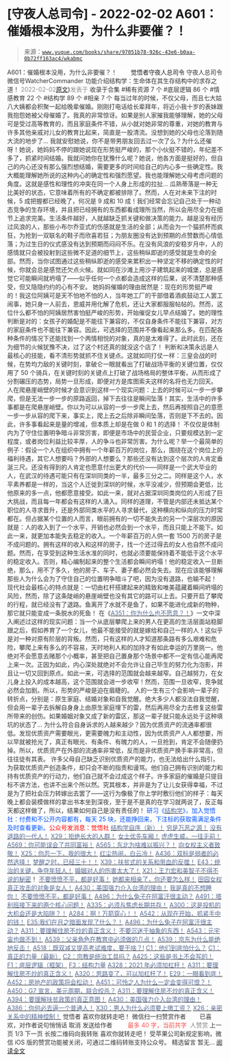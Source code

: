 # [守夜人总司令] - 2022-02-02 A601：催婚根本没用，为什么非要催？！

> 来源：[`www.yuque.com/books/share/97051b78-926c-43e6-b0aa-0b72ff163ac4/wkabmc`](https://www.yuque.com/books/share/97051b78-926c-43e6-b0aa-0b72ff163ac4/wkabmc)

<ne-p id="520f42f3293818f927861ebbd5b15da4_p_0" data-lake-id="520f42f3293818f927861ebbd5b15da4_p_0"><ne-text id="ueb50a036" style="color: rgb(51, 51, 51);">A601：催婚根本没用，为什么非要催？！</ne-text></ne-p> <ne-p id="26cec8bd60f3bef501359452440498bd" data-lake-id="26cec8bd60f3bef501359452440498bd"><ne-text id="ue6f4ef6a" ne-fontsize="12" style="color: rgb(255, 255, 255);">原创</ne-text><ne-text id="uc28f9d5f" ne-fontsize="14">觉悟者</ne-text><ne-text id="u7e5a775f" ne-fontsize="14">守夜人总司令</ne-text></ne-p> <ne-p id="1a98ce9bd88fecfaeec57837f0458ff8" data-lake-id="1a98ce9bd88fecfaeec57837f0458ff8"><ne-text id="u7629fc08" ne-fontsize="14" ne-bold="true" style="color: rgb(51, 51, 51);">守夜人总司令</ne-text></ne-p> <ne-p id="3b7c47431fd9520dd43f1091973a8a77" data-lake-id="3b7c47431fd9520dd43f1091973a8a77"><ne-text id="ucd6b33da" ne-fontsize="14" style="color: rgb(51, 51, 51);">微信号</ne-text><ne-text id="u7a7e5f31" ne-fontsize="14" style="color: rgb(51, 51, 51);">WatcherCommander</ne-text></ne-p> <ne-p id="c45ad44d0ef2acc80d115d03bf6ec8ff" data-lake-id="c45ad44d0ef2acc80d115d03bf6ec8ff"><ne-text id="ubf43e3b0" ne-fontsize="14" style="color: rgb(51, 51, 51);">功能介绍</ne-text><ne-text id="u501d0e7f" ne-fontsize="14" style="color: rgb(51, 51, 51);">结构学：生命体在其生存结构中的求存之道！</ne-text></ne-p> <ne-p id="7806493cd6dc6be2e07696bb7f3a45d2" data-lake-id="7806493cd6dc6be2e07696bb7f3a45d2"><ne-text id="u00577825" style="color: rgb(140, 140, 140);">2022-02-02</ne-text>[<ne-text id="uac989956" ne-fontsize="14">原文</ne-text>](https://mp.weixin.qq.com/s?__biz=MzAxNDk1NjI2Mw==&mid=2247487866&idx=1&sn=6a1c3e2453992baf125c920b9c027210&chksm=9b8a32f2acfdbbe4f5fb9f25b18ca027403cecc73c889a69768fe23bed8a844a81427b2b01af#rd))<ne-text id="ue9b0c617" ne-fontsize="14" style="color: rgb(140, 140, 140);">发表于</ne-text></ne-p> <ne-p id="fc351efa3c1ea1699fe4a9e2144ad8b2" data-lake-id="fc351efa3c1ea1699fe4a9e2144ad8b2"><ne-text id="u1c464888" style="color: rgb(51, 51, 51);">收录于合集</ne-text></ne-p> <ne-p id="9633d45deec94ce7ae46426c63a12fdf" data-lake-id="9633d45deec94ce7ae46426c63a12fdf"><ne-text id="u30b64c71" style="color: rgb(51, 51, 51);">#稀有资源 7 个</ne-text></ne-p> <ne-p id="7f168c03465ad464fc12bb30c39de505" data-lake-id="7f168c03465ad464fc12bb30c39de505"><ne-text id="u47be7ea3" style="color: rgb(51, 51, 51);">#底层逻辑 86 个</ne-text></ne-p> <ne-p id="a8c8f5c656e2e0e36f67ab8974ac7540" data-lake-id="a8c8f5c656e2e0e36f67ab8974ac7540"><ne-text id="ud6363101" style="color: rgb(51, 51, 51);">#情感教育 22 个</ne-text></ne-p> <ne-p id="cd3c736d9358a56da3755d4da4ad8f2d" data-lake-id="cd3c736d9358a56da3755d4da4ad8f2d"><ne-text id="u354a0b68" style="color: rgb(51, 51, 51);">#结构学 89 个</ne-text></ne-p> <ne-p id="af2a0ed084d6d0ca4a98f49795ea3a84" data-lake-id="af2a0ed084d6d0ca4a98f49795ea3a84"><ne-text id="uc4945639" style="color: rgb(51, 51, 51);">#相亲 7 个</ne-text></ne-p> <ne-p id="4add37bd2eb9e1bd38ec9e2039258a1e" data-lake-id="4add37bd2eb9e1bd38ec9e2039258a1e"><ne-text id="u61515a7b" style="color: rgb(51, 51, 51);">每当过年的时候，不仅父母，而且七大姑八大姨都会积聚一起给晚辈催婚。刚刚打电话给长辈拜年，将近小我十岁的表妹跟我抱怨她被父母催婚了。我真的非常惊讶。如果是别人家摧我能够理解，她的父母可是受过高等教育的，而且家庭条件不错，从小就对她非常的尊重，对她的教育与许多其他亲戚对儿女的教育比起来，简直是一股清流。没想到她的父母也沦落到随大流的地步了…</ne-text></ne-p> <ne-p id="34fe09900b45702e5337332cd10eb91d" data-lake-id="34fe09900b45702e5337332cd10eb91d"><ne-text id="ufa620ff8" style="color: rgb(51, 51, 51);">我就安慰她说，你不是带男朋友回去过一次了么？为什么还催呀！她说，她妈妈不停的跟她说现在形势挺严峻的，那个小伙挺不错的，年纪差不多了，抓紧时间结婚。我就问她你在犹豫什么呢？她说，他各方面是挺好的，但自己的内心还没有那么强烈想结婚，需要更多的时间给自己的内心多一些确定性。我大概能理解她所说的这种内心的确定性和强烈愿望。我也能理解她父母考虑问题的角度。这就是感性和理性的冲突在同一个人身上形成的拉扯…</ne-text></ne-p> <ne-p id="a7ab4bf2f92fb6d5ebc733a2f36ab66b" data-lake-id="a7ab4bf2f92fb6d5ebc733a2f36ab66b"><ne-text id="u206215d6" style="color: rgb(51, 51, 51);">瓜熟蒂落是一种无比美好的状态，它意味着所有的不确定都被排除了。然而，人在对未来下注的时候，5 成把握都已经晚了，何况是 9 成和 10 成！我们经常会忘记自己处于一种动态竞争的生存环境，并且把已经拥有的东西都看成理所当然，所以会用尽全力在细节上追求完美。生活条件越好，人就越缺乏抓关键和做决策的能力。越是没有经历过风浪的人，那些小布尔乔亚式的伤感就是生活的全部；从而会为一个猫抓杯而疯狂，为抢到一双联名的鞋子而欣喜若狂；为朋友圈没有达到预期的点赞数而心情低落；为过生日的仪式感没有达到预期而闷闷不乐。在没有风浪的安稳岁月中，人的感情就只会被投射到这些微不足道的细节上，这些稍纵即逝的感受就是生命的全部。然而，当你试图通过这些稍纵即逝的感受来累积出一种坚定不移的确定性的时候，你就会总是感觉还欠点火候。就如同在沙滩上用沙子建筑起来的城堡，总是感觉它可能瞬间就坍塌了——似乎任何一个点都会造成这样的后果，说不清楚那种感受，但又隐隐约约的心有不安。</ne-text></ne-p> <ne-p id="67449e9b89078519e1a0a135e9727d0b" data-lake-id="67449e9b89078519e1a0a135e9727d0b"><ne-text id="u6e94fda3" style="color: rgb(51, 51, 51);">她妈妈催婚的理由居然是：现在的形势挺严峻的！我这位阿姨可是天不怕地不怕的人，当年她工厂的干部借着酒疯鼓动工人罢工闹事，她只身一人前去，恩威并用化解了危机，还让大家都服服帖帖的。然而，这位什么都不怕的阿姨居然害怕挺严峻的形势，开始催促女儿早点结婚了。她的理性判断是对的：女孩子的婚配是不能往下兼容的，不仅自身条件不能往下兼容，对方的家庭条件也不能往下兼容。因此，可选择的范围并不像看起来那么多。在匹配各种条件的情况下还能找到一个两情相悦的对象，真的是太难得了。此时此刻，还在为细节的火候犹豫不决，过了这个村还真的就没这个店了！</ne-text></ne-p> <ne-p id="4dcce195b040f5e5d7bd7206acf1f879" data-lake-id="4dcce195b040f5e5d7bd7206acf1f879"><ne-text id="u612b4bec" style="color: rgb(51, 51, 51);">判断和决策永远是人最核心的技能，看不清形势就抓不住关键点。这就如同打仗一样：三皇会战的时候，在势均力敌的关键时刻，拿破仑一眼就看出了打破战场平衡的关键位置，仅仅用了 50 个骑兵，在关键时刻的关键点上打破了战场格局的整体平衡，从而形成了分割碾压的态势，局势一旦形成，即便对方是库图索夫这样的名将也无力回天。</ne-text></ne-p> <ne-p id="8b9894a1bd3c8ca4a059943e62634441" data-lake-id="8b9894a1bd3c8ca4a059943e62634441"><ne-text id="ude8137b4" style="color: rgb(51, 51, 51);">人在爬悬崖峭壁的时候才会意识到这样一个现实问题：上去的时候可以一步一步攀爬，但是无法一步一步的原路返回，掉下去往往是瞬间坠落！其实，生活中的许多事都是在爬悬崖峭壁。你以为可以从容的一步一步爬上去，然后再按照自己的意愿一步一步从容的爬下来，事实上，爬上去之后除非瞬间坠落，否则是下不去的。因此，许多事看起来是量的增减，但本质上却是在做 0 和 1 的选择！</ne-text></ne-p> <ne-p id="2e930a24b42873e21c6e793bd8ce8e06" data-lake-id="2e930a24b42873e21c6e793bd8ce8e06"><ne-text id="uf307b452" style="color: rgb(51, 51, 51);">不仅仅是体制内为了守住位置明争暗斗非常厉害，即便是市场中的民营企业，只要规模达到一定程度，或者岗位利益比较丰厚，人的争斗也非常厉害。为什么呢？举一个最简单的例子：假设一个人在组织中拥有一个年薪百万的岗位，那么，围绕在这个岗位上的福利待遇，其它人想要吗？外部的人想要么？那些还没有达到这个层次的人肯定垂涎三尺。还没有得到的人肯定也愿意付出更大的代价——同样是一个武大毕业的人，在武汉的待遇可能只有在深圳同类的一半，最多三分之二。同样是这个人，水平素养都是一样的，当这个人迁徙到深圳的时候，水平没减少，但预期会更低，比他原来的多一点，他都愿意接受。如此一来，就对占据深圳同类岗位的人形成了巨大挑战，而且每一年都会有这样的人涌入。同样的道理，不管是内部还未抵达某个职位的人寻求晋升，还是外部同类水平的人寻求替代，这种横向和纵向的压力时常都在。但占据某个位置的人而言，眼前拥有的一切不能失去的另一个深层次的原因就是：人的收入到了一个水平，开销也必然会到一个水平，而且只能上不能下。如此一来，就更加本能失去稳定的收入。一个年薪百万的人供一套 1500 万的房子是不成问题的。拥有这样的收入和这样的房子，找一个还过得去的女人也自然不成问题。然而，在享受到这种生活水准的同时，也就必须要能保持着不能低于这个水平的稳定收入。否则，精心编制起来的整个生活都会瞬间坍塌！他的稳定收入一旦断绝，那么，用不了多久，他的房子、车子、妻子都必然会失去。现在应该能够理解那些人为什么会为了守住自己的位置明争暗斗了吧，因为没有退路，也输不起！</ne-text></ne-p> <ne-p id="63c8128982daf675e2f21ceadcece2b0" data-lake-id="63c8128982daf675e2f21ceadcece2b0"><ne-text id="u66351c8e" style="color: rgb(51, 51, 51);">现代社会最核心的特点就是：一切由杠杆搭建起来的精致和唯美蕴藏着瞬间坍塌的风险，然而，除了这条陡峭的悬崖峭壁也没有其它的路可以上去。只要开启了攀爬的行程，就已经没有了退路。鱼离开了水就不是鱼了，如果不能进化成新的物种，那它就只能变成一条脱水的死鱼！</ne-text> <ne-text id="u8b26beb7" style="color: rgb(51, 51, 51);">在《</ne-text>[<ne-text id="u3c2d321e" style="color: rgb(87, 107, 149);">A351：你为什么也不愿意？！</ne-text>](http://mp.weixin.qq.com/s?__biz=MzIzMDYwOTM0Mg==&mid=2247485242&idx=1&sn=f4a01a5936322120b0b158f225bc78de&chksm=e8b19febdfc616fd2eb1558a3b7c748ecc497a3af00aec5b5c5ca8042cc52eb7d0af7befa399&scene=21#wechat_redirect)<ne-text id="u15971e24" style="color: rgb(51, 51, 51);">》一文中深入阐述过这样的现实问题：当一个从底层攀爬上来的男人在更高的生活层面站稳脚跟之后，假如养育了一个女儿，他最不能接受的就是嫁给和自己一样的人！这似乎是对一种对原有阶层的背叛。然而，只有这样的人才知道那条路有多么艰难和危险，攀爬上来有多么的不容易，天时地利人和的加持才有如此幸运的万里挑一。他绝对不会愿意去赌那个小概率，甚至把自己置身那个场景中都不一定有信心能再爬上来一次。正因为如此，内心深处就绝对不会允许让自己毕生的努力化为泡影，并且让一切又回到原点。如此一来，可选择的范围就会越来越窄。自己越努力，在女儿身上投入的成本越高，这个范围就会进一步收窄！然而，范围一旦收窄，竞争就必然会加剧。所以，形势的严峻是迫在眉睫的。</ne-text></ne-p> <ne-p id="99e261256d90958d9001ac75d2b740cd" data-lake-id="99e261256d90958d9001ac75d2b740cd"><ne-text id="u965bc47e" style="color: rgb(51, 51, 51);">人的一生有三个会影响一辈子的转折点，分别是：原生家庭、结婚对象和自我觉醒。绝大多少人都没法自我觉醒，但会用一辈子去拆解自身身上由原生家庭埋下的雷，然后再用尽全力去修复这些雷所带来的创伤。如果婚姻对象又成了新的雷区，那这一辈子就只能永远处于这种填坑的状态了…</ne-text></ne-p> <ne-p id="e3333c106041d0ddb70a6aee13143853" data-lake-id="e3333c106041d0ddb70a6aee13143853"><ne-text id="ue3eed283" style="color: rgb(51, 51, 51);">为什么符合自身诉求的人越来越少？因为优质资产的流通率都很低。发现优质资产需要眼光，更需要魄力和主动性，因为优质资产人人都想要，所以早就被抢光了，真正有眼光、有条件、有魄力的人，一旦抢到，肯定不会随便扔掉。所以，优质资产在外部的流通率非常低，反而是非优质资产换手率非常高，但往往徒有其表。</ne-text></ne-p> <ne-p id="98be908982af9f08668e5c558c934a87" data-lake-id="98be908982af9f08668e5c558c934a87"><ne-text id="uf47ff16a" style="color: rgb(51, 51, 51);">许多父母自己缺乏识别优质资产的能力，也无法给出什么指引，为获取优质资产创造条件，却只会不断的指责和谩骂。他们自己拥有识别的能力和持有优质资产的行动力，他们自己就不会过成这个样子。许多家庭的催婚是只提目标不讲方法，也讲不出来个所以然。究其根本，并非是为了让儿女获得幸福，不过是为了把社会压力转嫁出去罢了——这行为像极了你上学时敷衍他们的样子：每天晚上都会装模做样的拿出书本坐到深夜，至于是不是真的在学习就两说了，反正每天都这样做了，所以，结果如何自己是没有责任的！</ne-text></ne-p> <ne-p id="418feb4fef8c7902cf5e7f4ea1cb7ebb" data-lake-id="418feb4fef8c7902cf5e7f4ea1cb7ebb"><ne-text id="u0c370473" ne-bold="true" style="color: rgb(0, 82, 255);">研习《</ne-text>[<ne-text id="uf34053bb" ne-bold="true" style="color: rgb(87, 107, 149);">结构学</ne-text>](https://mp.weixin.qq.com/mp/appmsgalbum?action=getalbum&album_id=1318317199878225920&__biz=MzAxNDk1NjI2Mw==#wechat_redirect)<ne-text id="ua22ab101" ne-bold="true" style="color: rgb(0, 82, 255);">》，加入觉悟社：付费和不公开内容都有，每天 25 块，还能挣回来，下注标的获取需满足条件及时查看更新。</ne-text><ne-text id="u055d9dce" ne-bold="true" style="color: rgb(255, 0, 0);">公众号发消息：觉悟社</ne-text></ne-p>  <ne-p id="ccea2122b1c858de53d016fff147b0c7" data-lake-id="ccea2122b1c858de53d016fff147b0c7"><ne-card data-card-name="image" data-card-type="inline" id="EFRFX" data-event-boundary="card" style="color: rgb(51, 51, 51);"><ne-p id="02067fce3aacda4fb580eba44eab618e" data-lake-id="02067fce3aacda4fb580eba44eab618e">[<ne-text id="u92202785" ne-bold="true" style="color: rgb(87, 107, 149);">结构学自序（新）！</ne-text>](http://mp.weixin.qq.com/s?__biz=MzIzMDYwOTM0Mg==&mid=2247485283&idx=1&sn=aa2b8554b8e5040f8f959636feaa06a3&chksm=e8b19fb2dfc616a430aa381b8da0815311244e694a69809cd92d0602ac34cfe5f1f419b3745e&scene=21#wechat_redirect)</ne-p> <ne-p id="47d5b349bef86bd2f569c115247315b4" data-lake-id="47d5b349bef86bd2f569c115247315b4">[<ne-text id="u2778b143" style="color: rgb(87, 107, 149);">穷是万恶之源！</ne-text>](http://mp.weixin.qq.com/s?__biz=MzAxNDk1NjI2Mw==&mid=2247483823&idx=1&sn=e54ebe9891b302dc0bf1815c76ccf8b7&chksm=9b8a2227acfdab31a05e273addd9159d4b8263d58d3c58bf214841c8189157519719c3427306&scene=21#wechat_redirect)</ne-p> <ne-p id="22573def188bad43ee7da124f605e5a4" data-lake-id="22573def188bad43ee7da124f605e5a4">[<ne-text id="u5d1dd044" style="color: rgb(87, 107, 149);">没有退路的一代人！</ne-text>](http://mp.weixin.qq.com/s?__biz=MzAxNDk1NjI2Mw==&mid=2247486533&idx=1&sn=a0d5cce0656aad467148e0642eb85a00&chksm=9b8a2fcdacfda6db79857186e953a089baf1fb678b2b071cf101c5a26e7fb9768474c94243ca&scene=21#wechat_redirect)</ne-p> <ne-p id="21767c3a645281532bc824ac7e0e4e04" data-lake-id="21767c3a645281532bc824ac7e0e4e04">[<ne-text id="uf2294c35" style="color: rgb(87, 107, 149);">X29：拒绝长大的人群！</ne-text>](http://mp.weixin.qq.com/s?__biz=MzAxNDk1NjI2Mw==&mid=2247487734&idx=1&sn=406322eea52d5ed24ebaf979fdf714c1&chksm=9b8a337eacfdba688c7e6a511a417ec4d9a03b13d1bdb5c91e6ef37e9a7b747460354e0b0e8e&scene=21#wechat_redirect)</ne-p> <ne-p id="22d9d8acc5ce96b3b96debf7df059fcc" data-lake-id="22d9d8acc5ce96b3b96debf7df059fcc">[<ne-text id="uc258844c" style="color: rgb(87, 107, 149);">女士优先车厢！</ne-text>](http://mp.weixin.qq.com/s?__biz=MzAxNDk1NjI2Mw==&mid=2247487729&idx=1&sn=eb26eb14541fcabb690d3ad4556d6ac0&chksm=9b8a3379acfdba6f1fb9bf4c1884dea0da63edaa02a088ce8bb554aa9b1cf845897e7a22f6fd&scene=21#wechat_redirect)</ne-p> <ne-p id="1c77fd6b15a95ca81a68b7e8a302a7a6" data-lake-id="1c77fd6b15a95ca81a68b7e8a302a7a6">[<ne-text id="u23d295d6" ne-bold="true" style="color: rgb(87, 107, 149);">虎虎生威，一往无前！</ne-text>](http://mp.weixin.qq.com/s?__biz=MzAxNDk1NjI2Mw==&mid=2247487858&idx=1&sn=6862cb3e132aa93f39cc82d8b2f057ec&chksm=9b8a32faacfdbbec4da4b04f8bd35060221b5a3ccda573b8fe87a95f31b3554ea09e305ae324&scene=21#wechat_redirect)</ne-p> <ne-p id="9769d10081959d89c117eab95d02ab68" data-lake-id="9769d10081959d89c117eab95d02ab68">[<ne-text id="ue01cffb1" ne-bold="true" style="color: rgb(87, 107, 149);">A569：你可能误会了共同富裕！</ne-text>](http://mp.weixin.qq.com/s?__biz=MzIzMDYwOTM0Mg==&mid=2247486940&idx=1&sn=e230b91e4e73b72527d74ee0d87638b0&chksm=e8b1950ddfc61c1b08d3436011ba79f030129637591f89a1789805b56199e8fdad0c1a9fcabf&scene=21#wechat_redirect)</ne-p> <ne-p id="a6056aa604390d3238d9e21554ba1ef7" data-lake-id="a6056aa604390d3238d9e21554ba1ef7">[<ne-text id="ue8a80380" style="color: rgb(87, 107, 149);">A565：东北为啥难以振兴？！</ne-text>](http://mp.weixin.qq.com/s?__biz=MzAxNDk1NjI2Mw==&mid=2247487834&idx=1&sn=15ef2b4f3f81c4a67f5bc0256f5cb776&chksm=9b8a32d2acfdbbc4cd9c76535f994c4bb53ad6b3e74f367231b7e7465a88541ec7bb77237c42&scene=21#wechat_redirect)</ne-p> <ne-p id="0a1121afdf8c80f98efdc74a063634d0" data-lake-id="0a1121afdf8c80f98efdc74a063634d0">[<ne-text id="u5147ed10" style="color: rgb(87, 107, 149);">向女权主义者致敬！</ne-text>](http://mp.weixin.qq.com/s?__biz=MzIzMDYwOTM0Mg==&mid=2247485914&idx=1&sn=cb260e0cec6b1e24661013278d412581&chksm=e8b1910bdfc6181d9f5f293493e2505dcec25647d0521d5ec62f92be5e32c04d0927583b6eb1&scene=21#wechat_redirect)</ne-p> <ne-p id="b151e16faed82e58487493267b6a2fb6" data-lake-id="b151e16faed82e58487493267b6a2fb6">[<ne-text id="uff550e15" ne-bold="true" style="color: rgb(87, 107, 149);">X25：你忍一下，我的很大！</ne-text>](http://mp.weixin.qq.com/s?__biz=MzAxNDk1NjI2Mw==&mid=2247487691&idx=1&sn=25bf18fb0375ec81c4b02f06b4829131&chksm=9b8a3343acfdba55113abce1ada59a203e08f7fee28d62767bfede2ce6e1bf3ace451af06adf&scene=21#wechat_redirect)</ne-p> <ne-p id="edcfb6cb79def94791dd0a286b72ba69" data-lake-id="edcfb6cb79def94791dd0a286b72ba69">[<ne-text id="u1c8da9db" ne-bold="true" style="color: rgb(87, 107, 149);">红尘热闹，白云冷！</ne-text>](http://mp.weixin.qq.com/s?__biz=MzAxNDk1NjI2Mw==&mid=2247486913&idx=1&sn=6b387c24eb6d5e30ed150e13eded77a1&chksm=9b8a2e49acfda75fdfcfe0a7770792cdd85568a9ecb1bd9b67508b29df853aaba08bf27356d5&scene=21#wechat_redirect)</ne-p> <ne-p id="b6b91115a6e677d8b74180c82a4d97c3" data-lake-id="b6b91115a6e677d8b74180c82a4d97c3">[<ne-text id="ud4d796a0" ne-bold="true" style="color: rgb(87, 107, 149);">A436：双标是弱者的必然选择！</ne-text>](http://mp.weixin.qq.com/s?__biz=MzIzMDYwOTM0Mg==&mid=2247485909&idx=1&sn=c64a96a6f11c7ff756ce005441035200&chksm=e8b19104dfc61812546950789d22fe83ba04b34c72337fb6dc6041ec4dfa6c2c9ec3005f80c5&scene=21#wechat_redirect)</ne-p> <ne-p id="a99e2de24ba064ecca5ffaa0dce1c1a7" data-lake-id="a99e2de24ba064ecca5ffaa0dce1c1a7">[<ne-text id="u6a36dceb" ne-bold="true" style="color: rgb(87, 107, 149);">梦醒之时，已经三十！</ne-text>](http://mp.weixin.qq.com/s?__biz=MzIzMDYwOTM0Mg==&mid=2247484378&idx=1&sn=e3a058584a13d7a5267315113964280d&chksm=e8b19b0bdfc6121df4af4b77d2d826fd0f4132ccfdee48132ce8cf86eb1ba45b898be83d1dc7&scene=21#wechat_redirect)[<ne-text id="u4c81e18a" style="color: rgb(87, 107, 149);">！</ne-text>](http://mp.weixin.qq.com/s?__biz=MzAxNDk1NjI2Mw==&mid=2247486952&idx=1&sn=698aec6916d2eca5e758c25c4c634346&chksm=9b8a2e60acfda776b80a4f2f0d5c2fe4921fc821cdf029fa9d2fdc52fd708fc5a0b980d5d3d0&scene=21#wechat_redirect)</ne-p> <ne-p id="1588b9edf1ea6b632edf9a40293efdc5" data-lake-id="1588b9edf1ea6b632edf9a40293efdc5">[<ne-text id="ub39e1867" style="color: rgb(87, 107, 149);">X39：扶贫式的关系和带血的反噬！</ne-text>](http://mp.weixin.qq.com/s?__biz=MzAxNDk1NjI2Mw==&mid=2247487823&idx=1&sn=2add0df28f12101176ece7bbdd18f01b&chksm=9b8a32c7acfdbbd1c06dcbfe21683ef82c6770a1ca7f1035833f7a6683dba546fced92103560&scene=21#wechat_redirect)</ne-p> <ne-p id="291b444f14390df8bfea719e44898c54" data-lake-id="291b444f14390df8bfea719e44898c54">[<ne-text id="u29f73128" style="color: rgb(87, 107, 149);">E43：统治的关键，争夺年轻人！</ne-text>](http://mp.weixin.qq.com/s?__biz=MzAxNDk1NjI2Mw==&mid=2247487815&idx=1&sn=84f963d6fb37f4f4ae70bb92b60488ae&chksm=9b8a32cfacfdbbd9aeb7089e2d38899684a97159afe1b1f220e3ca472cc321442bf52e5606dd&scene=21#wechat_redirect)</ne-p> <ne-p id="95c7e9c0ce676e0f738c8ce00863f916" data-lake-id="95c7e9c0ce676e0f738c8ce00863f916">[<ne-text id="u2ad27bfd" style="color: rgb(87, 107, 149);">婚姻对人的伤害太大了！</ne-text>](http://mp.weixin.qq.com/s?__biz=MzAxNDk1NjI2Mw==&mid=2247487796&idx=1&sn=d28ec342a60e8f8e74c96b548770eb7d&chksm=9b8a32bcacfdbbaaa3c33780116e1353dadb8f5bcdc93ce019a77554980c845e8319c4f432b4&scene=21#wechat_redirect)</ne-p> <ne-p id="8c94889bae9fbe97bcb858cdf32e6984" data-lake-id="8c94889bae9fbe97bcb858cdf32e6984">[<ne-text id="u9913dc88" style="color: rgb(87, 107, 149);">X21：王力宏和美智子不得不说的秘密</ne-text>](http://mp.weixin.qq.com/s?__biz=MzAxNDk1NjI2Mw==&mid=2247487666&idx=1&sn=433b7a0997c277c09f3605796de5551e&chksm=9b8a333aacfdba2c584b5a5d0dacbd731be4e8789e0f949f8b2ea15507f108b465eb9e3ceafb&scene=21#wechat_redirect)<ne-text id="u39232403" style="color: rgb(51, 51, 51);">！</ne-text></ne-p> <ne-p id="732b430fdca11f8fac204bb9a13d3dbc" data-lake-id="732b430fdca11f8fac204bb9a13d3dbc">[<ne-text id="u9a373245" ne-bold="true" style="color: rgb(87, 107, 149);">不要愤愤不平，都是好事！</ne-text>](http://mp.weixin.qq.com/s?__biz=MzAxNDk1NjI2Mw==&mid=2247487130&idx=1&sn=b21138d85455f5692aaf039038c78342&chksm=9b8a2d12acfda404a2b67fe4d446ee0f2805ad64a8b8004902934600fd731191e140df6ac19a&scene=21#wechat_redirect)</ne-p> <ne-p id="733554215613927c59591e94e5af2c96" data-lake-id="733554215613927c59591e94e5af2c96">[<ne-text id="u6727c02b" ne-bold="true" style="color: rgb(87, 107, 149);">她都来相亲了，你还要怎么样！</ne-text>](http://mp.weixin.qq.com/s?__biz=MzAxNDk1NjI2Mw==&mid=2247486952&idx=1&sn=698aec6916d2eca5e758c25c4c634346&chksm=9b8a2e60acfda776b80a4f2f0d5c2fe4921fc821cdf029fa9d2fdc52fd708fc5a0b980d5d3d0&scene=21#wechat_redirect)</ne-p> <ne-p id="7922265c50874d80a4ab1cfaead2c72e" data-lake-id="7922265c50874d80a4ab1cfaead2c72e">[<ne-text id="u209568b9" ne-bold="true" style="color: rgb(87, 107, 149);">田园女权真正攻击的对象是女人！</ne-text>](http://mp.weixin.qq.com/s?__biz=MzIzMDYwOTM0Mg==&mid=2247486412&idx=1&sn=5dd3e8b2a759838d739e6d61ebab2eab&chksm=e8b1931ddfc61a0bf6f81cd2a9a9232ea8ce86528a8eea66c6635180e8678b819ebb38b4cb86&scene=21#wechat_redirect)</ne-p> <ne-p id="26c1c53ba641dba60891aca443c88d7b" data-lake-id="26c1c53ba641dba60891aca443c88d7b">[<ne-text id="uaedc92db" ne-bold="true" style="color: rgb(87, 107, 149);">A430：美国强力介入台湾的理由！</ne-text>](http://mp.weixin.qq.com/s?__biz=MzIzMDYwOTM0Mg==&mid=2247486587&idx=1&sn=e14d4403bb13c441596f09add1b5f27c&chksm=e8b194aadfc61dbcab0c1d70249910161f8c77b0163ac8278dfe5c2f817d2bb2a3ac3e7ddf89&scene=21#wechat_redirect)</ne-p> <ne-p id="eb66cac8ee5084353f32fcecc6240ca9" data-lake-id="eb66cac8ee5084353f32fcecc6240ca9">[<ne-text id="u790387d9" style="color: rgb(87, 107, 149);">我是真的不想睡你！</ne-text>](http://mp.weixin.qq.com/s?__biz=MzAxNDk1NjI2Mw==&mid=2247487023&idx=1&sn=66d63e9f199deee86afff0f76a959c91&chksm=9b8a2da7acfda4b17ebf27c87c446049d0b8c557303b850a69ac971d8cdfcc91e41c0e6d3fcb&scene=21#wechat_redirect)</ne-p> <ne-p id="2214fad6c27ffe6596c58546c6ace351" data-lake-id="2214fad6c27ffe6596c58546c6ace351">[<ne-text id="uaf2e18b1" style="color: rgb(87, 107, 149);">不要愤愤不平，都是好事！</ne-text>](http://mp.weixin.qq.com/s?__biz=MzAxNDk1NjI2Mw==&mid=2247487130&idx=1&sn=b21138d85455f5692aaf039038c78342&chksm=9b8a2d12acfda404a2b67fe4d446ee0f2805ad64a8b8004902934600fd731191e140df6ac19a&scene=21#wechat_redirect)</ne-p> <ne-p id="64f66ad90bb2453a7296f9816bdd5e0c" data-lake-id="64f66ad90bb2453a7296f9816bdd5e0c">[<ne-text id="uc60b4df9" ne-bold="true" style="color: rgb(87, 107, 149);">A496：为什么兔子在阿富汗很主动？</ne-text>](http://mp.weixin.qq.com/s?__biz=MzIzMDYwOTM0Mg==&mid=2247486278&idx=1&sn=40d09857088bebd3c70bec1c7a500f06&chksm=e8b19397dfc61a810125242c8e395330f934390eb50bd54053ecd3f31ddc91de4e429c0f693a&scene=21#wechat_redirect)</ne-p> <ne-p id="43be3e1298b3ac2852a4e312cc2007a1" data-lake-id="43be3e1298b3ac2852a4e312cc2007a1">[<ne-text id="u4708eff6" ne-bold="true" style="color: rgb(87, 107, 149);">A491：塔利班接下来的两个核心问题！</ne-text>](http://mp.weixin.qq.com/s?__biz=MzAxNDk1NjI2Mw==&mid=2247487097&idx=1&sn=fd7abf4ba489928b7b810d20cbec7dc9&chksm=9b8a2df1acfda4e7ce05f7c03df131e9d266d960945c436b89b871744b21cc352bf3cb668486&scene=21#wechat_redirect)</ne-p> <ne-p id="38d6c3d6a53326ea23113bfb48362470" data-lake-id="38d6c3d6a53326ea23113bfb48362470">[<ne-text id="u41291c49" ne-bold="true" style="color: rgb(87, 107, 149);">A335：必须与焦虑长期共存！</ne-text>](http://mp.weixin.qq.com/s?__biz=MzIzMDYwOTM0Mg==&mid=2247485165&idx=1&sn=f3f0957c63fa549b288f00c8b117162e&chksm=e8b19e3cdfc6172a188000afd2b522144a04ba774169824cad2067d93b5365537ff0644f6b9f&scene=21#wechat_redirect)</ne-p> <ne-p id="a2f09307ae8c30f4ef8129ff97363afe" data-lake-id="a2f09307ae8c30f4ef8129ff97363afe">[<ne-text id="u8bc492de" ne-bold="true" style="color: rgb(87, 107, 149);">A300：这是投机的大机会还是大陷阱？！</ne-text>](http://mp.weixin.qq.com/s?__biz=MzIzMDYwOTM0Mg==&mid=2247484882&idx=1&sn=b103029f41e3aede94e1a45d035cd9ac&chksm=e8b19d03dfc614153863f37ca3f9204b451e2c02ad5ca8680c120e2458e628e5329c76b2d42c&scene=21#wechat_redirect)</ne-p> <ne-p id="1fa979ae538f3b7c175fbd05e348c4d6" data-lake-id="1fa979ae538f3b7c175fbd05e348c4d6">[<ne-text id="u79d5f175" ne-bold="true" style="color: rgb(87, 107, 149);">A284：啊！万箭穿心！！</ne-text>](http://mp.weixin.qq.com/s?__biz=MzIzMDYwOTM0Mg==&mid=2247484966&idx=1&sn=a814f2c1b14425d45f9921f7c08bcec5&chksm=e8b19ef7dfc617e131146f6675328e5088faaae0daa64da92af48b28c8cf19aedceb7a43e40b&scene=21#wechat_redirect)</ne-p> <ne-p id="eb9ea240a23d23370013d9c249cfa802" data-lake-id="eb9ea240a23d23370013d9c249cfa802">[<ne-text id="u37c983c6" ne-bold="true" style="color: rgb(87, 107, 149);">A542：从现在开始，抓紧手中的钱！</ne-text>](http://mp.weixin.qq.com/s?__biz=MzIzMDYwOTM0Mg==&mid=2247486640&idx=1&sn=a96afa7d2b698e33240735ea8d7671f7&chksm=e8b19461dfc61d77a4afce11ecc7558b8d7ff5d495a78bcb609e3eed5c70bcbed5f3d6a66023&scene=21#wechat_redirect)</ne-p> <ne-p id="2a944cf13da921540d8021c8672f380a" data-lake-id="2a944cf13da921540d8021c8672f380a">[<ne-text id="u120d6e9b" ne-bold="true" style="color: rgb(87, 107, 149);">E35:我们在月之暗面发现了什么？！</ne-text>](http://mp.weixin.qq.com/s?__biz=MzIzMDYwOTM0Mg==&mid=2247486632&idx=1&sn=170aeff87eb36dce354c8b2437f4b27f&chksm=e8b19479dfc61d6f08e6492954a528f20387fe2fa925747cf2b504d2bc69084f24495e972e41&scene=21#wechat_redirect)</ne-p> <ne-p id="7af609eabb2f72e4ac4f2d5ba79b5d11" data-lake-id="7af609eabb2f72e4ac4f2d5ba79b5d11">[<ne-text id="u9e5c2735" ne-bold="true" style="color: rgb(87, 107, 149);">A496：为什么兔子在阿富汗很主动？</ne-text>](http://mp.weixin.qq.com/s?__biz=MzIzMDYwOTM0Mg==&mid=2247486278&idx=1&sn=40d09857088bebd3c70bec1c7a500f06&chksm=e8b19397dfc61a810125242c8e395330f934390eb50bd54053ecd3f31ddc91de4e429c0f693a&scene=21#wechat_redirect)</ne-p> <ne-p id="9da94b483a709d6150dfabe6d95dd43d" data-lake-id="9da94b483a709d6150dfabe6d95dd43d">[<ne-text id="uc6bff67a" ne-bold="true" style="color: rgb(87, 107, 149);">A311：要理解住房不炒的真正含义！</ne-text>](http://mp.weixin.qq.com/s?__biz=MzIzMDYwOTM0Mg==&mid=2247484959&idx=1&sn=090583ec50bfd9febec1de463c2672f6&chksm=e8b19ecedfc617d8629080f6745c8de013cfe875de26eef6767b2d5c10782650223ed15f807b&scene=21#wechat_redirect)</ne-p> <ne-p id="e25bbea05e013428056569e5efa88e4d" data-lake-id="e25bbea05e013428056569e5efa88e4d">[<ne-text id="udeee82e4" style="color: rgb(87, 107, 149);">不要沉迷于抽象的东西！</ne-text>](http://mp.weixin.qq.com/s?__biz=MzAxNDk1NjI2Mw==&mid=2247487527&idx=1&sn=e24c2dd98e5f9883c8dce2a1e7bb80df&chksm=9b8a33afacfdbab921e90b3eafc3618176a35da53c53bb51f2ef2f9a98e87d05949a4b0ad69b&scene=21#wechat_redirect)</ne-p> <ne-p id="5c927b41704b6a3396282346ab6e911c" data-lake-id="5c927b41704b6a3396282346ab6e911c">[<ne-text id="u6e67da80" ne-bold="true" style="color: rgb(87, 107, 149);">A543：元宇宙也做不到！</ne-text>](http://mp.weixin.qq.com/s?__biz=MzAxNDk1NjI2Mw==&mid=2247487476&idx=1&sn=2e2f159d365f00117f8fd47d3ca062f9&chksm=9b8a2c7cacfda56a80b9243d42bc5faabe4622c27fb4f3edad16ca5de7242a9c1345056ee461&scene=21#wechat_redirect)</ne-p> <ne-p id="2736a1c6e4f157ff80fcb3d652b6cecf" data-lake-id="2736a1c6e4f157ff80fcb3d652b6cecf">[<ne-text id="u3c8583e7" ne-bold="true" style="color: rgb(87, 107, 149);">A539：父亲角色在教育中必须做的几点！</ne-text>](http://mp.weixin.qq.com/s?__biz=MzAxNDk1NjI2Mw==&mid=2247487582&idx=1&sn=f4bac1092e8f45f6a86e662d8a68d556&chksm=9b8a33d6acfdbac0b4e01232406db5e9a315180b66b1bc830f17231f167d515d33408ff727b6&scene=21#wechat_redirect)</ne-p> <ne-p id="43af9e9d68a9c4c5f4cfc6b9c4b6aade" data-lake-id="43af9e9d68a9c4c5f4cfc6b9c4b6aade">[<ne-text id="u56bc0496" ne-bold="true" style="color: rgb(87, 107, 149);">A539：京东为什么能绝地反击！</ne-text>](http://mp.weixin.qq.com/s?__biz=MzIzMDYwOTM0Mg==&mid=2247486752&idx=1&sn=3a967e3288db5b7d924e36914086e534&chksm=e8b195f1dfc61ce7c971386eb678d7da286167d0f52fdd51989049844b0a550cc58e00552d2e&scene=21#wechat_redirect)</ne-p> <ne-p id="bf931a70fa9edbb2007ebe1c0e69b1b6" data-lake-id="bf931a70fa9edbb2007ebe1c0e69b1b6">[<ne-text id="u8f3d9a5b" ne-bold="true" style="color: rgb(87, 107, 149);">A518：既双减又提高考试难度，要干啥？!</ne-text>](http://mp.weixin.qq.com/s?__biz=MzIzMDYwOTM0Mg==&mid=2247486528&idx=1&sn=837ef39e3c0b47ac84d5096690555ae7&chksm=e8b19491dfc61d87292daf575c1e7c95b3f0543f313b65c7ad4ab369603833704304ec7451d7&scene=21#wechat_redirect)</ne-p> <ne-p id="b9b538e1fb4a555681d91a5ac1084784" data-lake-id="b9b538e1fb4a555681d91a5ac1084784">[<ne-text id="ub0d76e07" style="color: rgb(87, 107, 149);">C1：他们到底怕什么？</ne-text>](http://mp.weixin.qq.com/s?__biz=MzAxNDk1NjI2Mw==&mid=2247483898&idx=1&sn=1b0a50386e9e89d2750dec717236f0aa&chksm=9b8a2272acfdab64235b35ee5e91b8cac6172144207251636e1345fc570aa1601f59eff7f442&scene=21#wechat_redirect)</ne-p> <ne-p id="feee36a16e4743b0a9fe1398bdcaabea" data-lake-id="feee36a16e4743b0a9fe1398bdcaabea">[<ne-text id="u560d4461" style="color: rgb(87, 107, 149);">C1：真正的力量（最新）</ne-text>](http://mp.weixin.qq.com/s?__biz=MzAxNDk1NjI2Mw==&mid=2247485209&idx=1&sn=d7b335d2c9632363c72de85ce7834b3e&chksm=9b8a2491acfdad87ae308d74534ec4def57980a2b1db88ffe56ac03e4d76ea55e7eab2343097&scene=21#wechat_redirect)</ne-p> <ne-p id="ecad49eb57da17a40b9e73b51c0da393" data-lake-id="ecad49eb57da17a40b9e73b51c0da393">[<ne-text id="u1b7c1eb4" style="color: rgb(87, 107, 149);">C2：宗教是统治工具吗？</ne-text>](http://mp.weixin.qq.com/s?__biz=MzAxNDk1NjI2Mw==&mid=2247483901&idx=1&sn=f5d9f8c7bd84370c79adae921351e813&chksm=9b8a2275acfdab63fde093d76ff82e01d0e2fd43ea675f77fd17fd51a15873d4d10499f5338d&scene=21#wechat_redirect)</ne-p> <ne-p id="aad8dc994fd8b1289003de945b095419" data-lake-id="aad8dc994fd8b1289003de945b095419">[<ne-text id="u57ea2e13" ne-bold="true" style="color: rgb(87, 107, 149);">A425：这些是书上不会写的！</ne-text>](http://mp.weixin.qq.com/s?__biz=MzIzMDYwOTM0Mg==&mid=2247485662&idx=1&sn=1a8617a9ebd44891c112f3b3f6762f8a&chksm=e8b1900fdfc6191942a3ec1399a47af7cd44582c369a4e6211b0bd114d934785bf0c20fc09ab&scene=21#wechat_redirect)</ne-p> <ne-p id="d4d181b91e6b2bf66c5032d8e16e03f8" data-lake-id="d4d181b91e6b2bf66c5032d8e16e03f8">[<ne-text id="u93966abe" style="color: rgb(87, 107, 149);">F1：底层逻辑（框架）</ne-text>](http://mp.weixin.qq.com/s?__biz=MzAxNDk1NjI2Mw==&mid=2247485072&idx=1&sn=83d919c9e3bf71d25978a97c8d4c8aa6&chksm=9b8a2518acfdac0ea8a0f84382cc7c0a26d1ac3664d76c6365aee67ac4ebcac1bf280c060249&scene=21#wechat_redirect)</ne-p> <ne-p id="e66166a3df5d5b7563fa59e55c850a24" data-lake-id="e66166a3df5d5b7563fa59e55c850a24">[<ne-text id="ub331762a" style="color: rgb(87, 107, 149);">F3：结构力量</ne-text>](http://mp.weixin.qq.com/s?__biz=MzAxNDk1NjI2Mw==&mid=2247484256&idx=1&sn=f10d9c530bfd6ea08b25d4bec657c13a&chksm=9b8a20e8acfda9fee057f2df26790f905c898132cac91d833d14e636edb00c20514d63189a88&scene=21#wechat_redirect)</ne-p> <ne-p id="bf2ac8498522085fe3a53c399ebcbac1" data-lake-id="bf2ac8498522085fe3a53c399ebcbac1">[<ne-text id="ucd31fc40" ne-bold="true" style="color: rgb(87, 107, 149);">A328：2021 年必须加杠杆！</ne-text>](http://mp.weixin.qq.com/s?__biz=MzIzMDYwOTM0Mg==&mid=2247485087&idx=1&sn=24d72f6a71bddb8954a03be5db246538&chksm=e8b19e4edfc617587a8ae645885a89ab8c3c6f67730a026d9c7c9a94ab3051ca480302147fc0&scene=21#wechat_redirect)</ne-p> <ne-p id="6e157e982cccd8c08e3855332ccf3626" data-lake-id="6e157e982cccd8c08e3855332ccf3626">[<ne-text id="u45cadbd6" ne-bold="true" style="color: rgb(87, 107, 149);">A311：要理解住房不炒的真正含义！</ne-text>](http://mp.weixin.qq.com/s?__biz=MzIzMDYwOTM0Mg==&mid=2247484959&idx=1&sn=090583ec50bfd9febec1de463c2672f6&chksm=e8b19ecedfc617d8629080f6745c8de013cfe875de26eef6767b2d5c10782650223ed15f807b&scene=21#wechat_redirect)</ne-p> <ne-p id="0ff7c27a6ef82ce4e6dc728064ef71d5" data-lake-id="0ff7c27a6ef82ce4e6dc728064ef71d5">[<ne-text id="ud6d85982" ne-fontsize="13" ne-bold="true" style="color: rgb(87, 107, 149);">A320：思路变了，可以加杠杆了！</ne-text>](http://mp.weixin.qq.com/s?__biz=MzIzMDYwOTM0Mg==&mid=2247485041&idx=1&sn=add2174fa42806f885a456a072ee4fee&chksm=e8b19ea0dfc617b6734e013f780112fdd88f28ad5312ce423fea1d75da4c3757660dab175208&scene=21#wechat_redirect)</ne-p> <ne-p id="99ef892296fb3880bff3dd7f53101e1d" data-lake-id="99ef892296fb3880bff3dd7f53101e1d">[<ne-text id="u3c3b5ee4" ne-bold="true" style="color: rgb(87, 107, 149);">E29：一眼看到底！</ne-text>](http://mp.weixin.qq.com/s?__biz=MzIzMDYwOTM0Mg==&mid=2247485301&idx=1&sn=dc6dd50c5d742ea51ce9e394de25351a&chksm=e8b19fa4dfc616b26734c3619c6fa664474fa478d2764c3370dde41d19f6035edc05f9f191e8&scene=21#wechat_redirect)</ne-p> <ne-p id="5f2008294d3bb3b95164803c60a3d5b8" data-lake-id="5f2008294d3bb3b95164803c60a3d5b8">[<ne-text id="u33fc9931" ne-bold="true" style="color: rgb(87, 107, 149);">A452：房地产的政策将会松动！</ne-text>](http://mp.weixin.qq.com/s?__biz=MzIzMDYwOTM0Mg==&mid=2247485878&idx=1&sn=4734a99c9336a27d5f802e5ba2495648&chksm=e8b19167dfc618718c2197c8c2b5ad15d0750193a5007806c490b9daf505f1b36f08c5f4d574&scene=21#wechat_redirect)</ne-p> <ne-p id="992bc97bcf210af5659893d4d72adf4a" data-lake-id="992bc97bcf210af5659893d4d72adf4a">[<ne-text id="u336fc5de" ne-bold="true" style="color: rgb(87, 107, 149);">A451：可怜之人为什么一定会变得可恨？！</ne-text>](http://mp.weixin.qq.com/s?__biz=MzIzMDYwOTM0Mg==&mid=2247485857&idx=1&sn=75866aff662c66a186e00a3a47086161&chksm=e8b19170dfc6186673189998e7a84d6dde4c85002650674bfd113b5384ae24088f9a46fd11ae&scene=21#wechat_redirect)</ne-p> <ne-p id="b47db8ca4eb3603ab314a3c85bbdc9a2" data-lake-id="b47db8ca4eb3603ab314a3c85bbdc9a2">[<ne-text id="u1bafdb1c" ne-bold="true" style="color: rgb(87, 107, 149);">A450：G7 宣言，美元周期，联合绞杀？</ne-text>](http://mp.weixin.qq.com/s?__biz=MzIzMDYwOTM0Mg==&mid=2247485852&idx=1&sn=7b9112d33031e09eae8e3591a6813a3f&chksm=e8b1914ddfc6185b5b91dfd07067729c91349366d409edca7395f9bb3f2fceb656e9e4be6a6f&scene=21#wechat_redirect)</ne-p> <ne-p id="5cf0bec3ffbed829794da2d5b62f3d8d" data-lake-id="5cf0bec3ffbed829794da2d5b62f3d8d">[<ne-text id="u53f4ed13" ne-bold="true" style="color: rgb(87, 107, 149);">A311：要理解住房不炒的真正含义！</ne-text>](http://mp.weixin.qq.com/s?__biz=MzIzMDYwOTM0Mg==&mid=2247484959&idx=1&sn=090583ec50bfd9febec1de463c2672f6&chksm=e8b19ecedfc617d8629080f6745c8de013cfe875de26eef6767b2d5c10782650223ed15f807b&scene=21#wechat_redirect)</ne-p> <ne-p id="449b70616205413d6030436441f6e00b" data-lake-id="449b70616205413d6030436441f6e00b">[<ne-text id="u1559037e" ne-bold="true" style="color: rgb(87, 107, 149);">A394：要理解扶贫政策的真正意图！</ne-text>](http://mp.weixin.qq.com/s?__biz=MzIzMDYwOTM0Mg==&mid=2247485502&idx=1&sn=fffb9911cefa626e6fbcb9c416c1eb98&chksm=e8b190efdfc619f9b0e42f3c3d5d79c17df1619bad2b1bddd6a482242b583ee46d8a79a245e6&scene=21#wechat_redirect)</ne-p> <ne-p id="b174d7a84f95f5035903cbae4e54f54c" data-lake-id="b174d7a84f95f5035903cbae4e54f54c">[<ne-text id="u02de1a29" ne-bold="true" style="color: rgb(87, 107, 149);">A430：美国强力介入台湾的理由！</ne-text>](http://mp.weixin.qq.com/s?__biz=MzIzMDYwOTM0Mg==&mid=2247486587&idx=1&sn=e14d4403bb13c441596f09add1b5f27c&chksm=e8b194aadfc61dbcab0c1d70249910161f8c77b0163ac8278dfe5c2f817d2bb2a3ac3e7ddf89&scene=21#wechat_redirect)</ne-p> <ne-p id="ce5c452b3399d8b0212ac652db169e38" data-lake-id="ce5c452b3399d8b0212ac652db169e38">[<ne-text id="u0ccd2946" style="color: rgb(87, 107, 149);">A386：你何必去逼一个普通人！</ne-text>](http://mp.weixin.qq.com/s?__biz=MzAxNDk1NjI2Mw==&mid=2247486567&idx=1&sn=eb1efed18e9e4659d0da10d6088443cd&chksm=9b8a2fefacfda6f99715c659822dc81f9c1aa2147c97f4e58d1f080bb491c4cc91c74b4b7a9e&scene=21#wechat_redirect)</ne-p> <ne-p id="2edf5ef90c3efa33c8ae5f32869d3c90" data-lake-id="2edf5ef90c3efa33c8ae5f32869d3c90">[<ne-text id="ubc581dad" style="color: rgb(87, 107, 149);">X30：男人为什么必须要上缴工资？</ne-text>](http://mp.weixin.qq.com/s?__biz=MzAxNDk1NjI2Mw==&mid=2247487741&idx=1&sn=8a3ea62108b727f9f499c4f443309b07&chksm=9b8a3375acfdba635f90b03d0fe3584e4ceb01ba683217f87806196c2d112d0f4dfa7532a678&scene=21#wechat_redirect)</ne-p> <ne-p id="4e2edce9b50cbfb4eca6154a111fc348" data-lake-id="4e2edce9b50cbfb4eca6154a111fc348">[<ne-text id="u020f5e2b" style="color: rgb(87, 107, 149);">X26：亲密关系中的精神控制！</ne-text>](http://mp.weixin.qq.com/s?__biz=MzAxNDk1NjI2Mw==&mid=2247487736&idx=1&sn=fb39520992bb22568e3a31c89b9f40f0&chksm=9b8a3370acfdba66c77d1425610a5d7cc26e23090708151880b117e45931eceb82e4ad69a020&scene=21#wechat_redirect)</ne-p> <ne-p id="f5aa133fee4a1a51da6fd74aea5adeae" data-lake-id="f5aa133fee4a1a51da6fd74aea5adeae"><ne-text id="u84d90305" style="color: rgb(51, 51, 51);">觉悟者</ne-text></ne-p> <ne-p id="10244310d75bef697ac8dccc3664fd31" data-lake-id="10244310d75bef697ac8dccc3664fd31"><ne-text id="u0c3448f6" style="color: rgb(51, 51, 51);">喜欢你就转走吧！</ne-text></ne-p> <ne-p id="a3653dffea074554161ee7241fc9dc85" data-lake-id="a3653dffea074554161ee7241fc9dc85"><ne-text id="u64d8933d" ne-bold="true" style="color: rgb(51, 51, 51);">微信扫一扫赞赏作者</ne-text><ne-text id="u129b124c" ne-bold="true" style="color: rgb(255, 255, 255);">赞赏</ne-text></ne-p> <ne-p id="02dda10100f1a0006516c1019b97e9e5" data-lake-id="02dda10100f1a0006516c1019b97e9e5"><ne-text id="u8938a2c9" style="color: rgb(51, 51, 51);">已喜欢，</ne-text><ne-text id="u417b7a3c">对作者说句悄悄话</ne-text></ne-p> <ne-p id="b20ea348bacf3afb9caeb7bfe1be4d35" data-lake-id="b20ea348bacf3afb9caeb7bfe1be4d35"><ne-text id="uaf8dd905" style="color: rgb(51, 51, 51);">取消</ne-text></ne-p> <ne-p id="2bf9556a1cac4ae0f55875343b4ce2db" data-lake-id="2bf9556a1cac4ae0f55875343b4ce2db"><ne-text id="u1a9b442b" ne-fontsize="14" ne-bold="true" style="color: rgb(51, 51, 51);">发送给作者</ne-text></ne-p> <ne-p id="ee526d84aae872fa57185f24108358e0" data-lake-id="ee526d84aae872fa57185f24108358e0"><ne-text id="u1f680978" ne-bold="true" style="color: rgb(255, 255, 255);">发送</ne-text></ne-p> <ne-p id="31241aad2eaa54e5238eb10e478a0cfa" data-lake-id="31241aad2eaa54e5238eb10e478a0cfa"><ne-text id="u30197981" ne-fontsize="13" style="color: rgb(250, 81, 81);">最多 40 字，当前共字</ne-text></ne-p> <ne-p id="bcc177f6f6da265b0686ea8af142e7f6" data-lake-id="bcc177f6f6da265b0686ea8af142e7f6"><ne-text id="ua4d2b41e" style="color: rgb(136, 136, 136);"> 人赞赏</ne-text></ne-p> <ne-p id="60158891759518576d7f81312f4ade23" data-lake-id="60158891759518576d7f81312f4ade23"><ne-text id="u0307d38c" style="color: rgb(51, 51, 51);">上一页</ne-text> <ne-text id="ufe5df99b">1</ne-text><ne-text id="uacd8dea1" style="color: rgb(51, 51, 51);">/3 下一页</ne-text></ne-p> <ne-p id="59e5e97083bb5d4c33b45e239b39e0ae" data-lake-id="59e5e97083bb5d4c33b45e239b39e0ae"><ne-text id="u63a8e38e" style="color: rgb(51, 51, 51);">长按二维码向我转账</ne-text></ne-p> <ne-p id="0722792caa92398b41c69a743b25d13e" data-lake-id="0722792caa92398b41c69a743b25d13e"><ne-text id="u4ba51c26" style="color: rgb(51, 51, 51);">喜欢你就转走吧！</ne-text></ne-p> <ne-p id="c91f89e6216a380cc4ab8a4ad7273e16" data-lake-id="c91f89e6216a380cc4ab8a4ad7273e16"><ne-text id="u570e8d38" style="color: rgb(51, 51, 51);">受苹果公司新规定影响，微信 iOS 版的赞赏功能被关闭，可通过二维码转账支持公众号。</ne-text></ne-p> <ne-h3 id="uPgUO" data-lake-id="uPgUO"><ne-heading-ext><ne-heading-anchor></ne-heading-anchor><ne-heading-fold></ne-heading-fold></ne-heading-ext><ne-heading-content><ne-text id="u4fd9de9f" ne-fontsize="16" style="color: rgb(51, 51, 51);">精选留言</ne-text></ne-heading-content></ne-h3> <ne-p id="33deeb432bd792b3986b606b3b4cade9" data-lake-id="33deeb432bd792b3986b606b3b4cade9"><ne-text id="u68b7ab29" style="color: rgb(51, 51, 51);">暂无...</ne-text></ne-p> <ne-p id="96e13eb04e4e03bb9428a4b0b7b14a71" data-lake-id="96e13eb04e4e03bb9428a4b0b7b14a71">[<ne-text id="u89cc8cc0">阅读全文</ne-text>](https://mp.weixin.qq.com/s/nIdk03JhgbTU-TDXQQQ39A#rd)</ne-p></ne-card></ne-p>